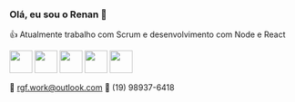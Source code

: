 ### Olá, eu sou o Renan 👋


:thumbsup: Atualmente trabalho com Scrum e desenvolvimento com Node e React



<img src="https://cdn.jsdelivr.net/gh/devicons/devicon/icons/javascript/javascript-plain.svg" width="40px" height="40px"/> <img src="https://cdn.jsdelivr.net/gh/devicons/devicon/icons/nodejs/nodejs-original.svg" width="40px" height="40px"/> <img src="https://cdn.jsdelivr.net/gh/devicons/devicon/icons/react/react-original.svg" width="40px" height="40px"/> <img src="https://cdn.jsdelivr.net/gh/devicons/devicon/icons/php/php-plain.svg" width="40px" height="40px"/> <img src="https://cdn.jsdelivr.net/gh/devicons/devicon/icons/wordpress/wordpress-plain.svg" width="40px" height="40px"/>
          
          
          
          

:email: rgf.work@outlook.com
:iphone: (19) 98937-6418
